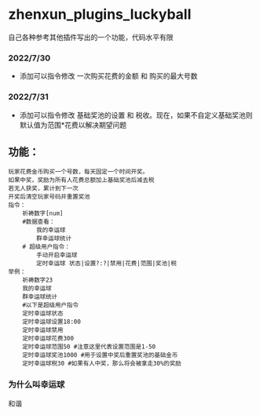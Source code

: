 # zhenxun_plugins_luckyball
 自己各种参考其他插件写出的一个功能，代码水平有限
### 2022/7/30
* 添加可以指令修改 一次购买花费的金额 和 购买的最大号数
### 2022/7/31
* 添加可以指令修改 基础奖池的设置 和 税收。现在，如果不自定义基础奖池则默认值为范围*花费以解决期望问题
## 功能：
    玩家花费金币购买一个号数，每天固定一个时间开奖。  
    如果中奖，奖励为所有人花费总额加上基础奖池后减去税  
    若无人获奖，累计到下一次  
    开奖后清空玩家号码并重置奖池  
    指令：  
        祈祷数字[num]  
        #数据查看：  
            我的幸运球  
            群幸运球统计  
        # 超级用户指令：  
            手动开启幸运球  
            定时幸运球 状态|设置?:?|禁用|花费|范围|奖池|税
    举例：  
        祈祷数字23  
        我的幸运球  
        群幸运球统计  
        #以下是超级用户指令  
        定时幸运球状态  
        定时幸运球设置18:00  
        定时幸运球禁用  
        定时幸运球花费300  
        定时幸运球范围50 #注意这里代表设置范围是1-50  
        定时幸运球奖池1000 #用于设置中奖后重置奖池的基础金币    
        定时幸运球税30 #如果有人中奖，那么将会被拿走30%的奖励  

### 为什么叫幸运球
 和谐


